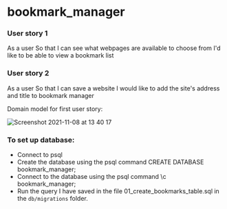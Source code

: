 # bookmark_manager

### User story 1
As a user
So that I can see what webpages are available to choose from
I'd like to be able to view a bookmark list

### User story 2
As a user
So that I can save a website
I would like to add the site's address and title to bookmark manager


Domain model for first user story:

![Screenshot 2021-11-08 at 13 40 17](https://user-images.githubusercontent.com/90654397/140752940-145899f4-6590-48ef-b03e-1c26d708b290.png)

### To set up database:

* Connect to psql
* Create the database using the psql command CREATE DATABASE bookmark_manager;
* Connect to the database using the psql command \c bookmark_manager;
* Run the query I have saved in the file 01_create_bookmarks_table.sql in the `db/migrations` folder.